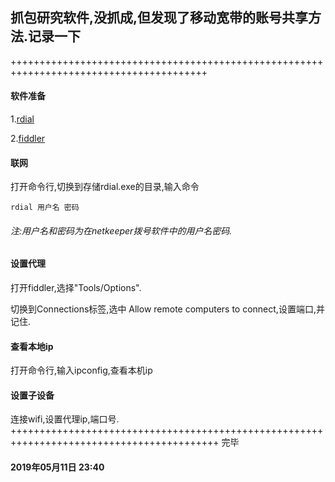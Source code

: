 ## 抓包研究软件,没抓成,但发现了移动宽带的账号共享方法.记录一下
++++++++++++++++++++++++++++++++++++++++++++++++++++++++++++++++++++++++++++++++++++++++
#### 软件准备
1.[rdial](https://github.com/purpleroc/Rdial/blob/master/Release/rdial.exe)

2.[fiddler](https://www.telerik.com/download/fiddler)
#### 联网
打开命令行,切换到存储rdial.exe的目录,输入命令
```shell
rdial 用户名 密码
```
###### 注:用户名和密码为在netkeeper拨号软件中的用户名密码.
#### 设置代理
打开fiddler,选择"Tools/Options".

切换到Connections标签,选中 Allow remote computers to connect,设置端口,并记住.
#### 查看本地ip
打开命令行,输入ipconfig,查看本机ip
#### 设置子设备
连接wifi,设置代理ip,端口号.
++++++++++++++++++++++++++++++++++++++++++++++++++++++++++++++++++++++++++++++++++++++++++
完毕
#### 2019年05月11日 23:40
